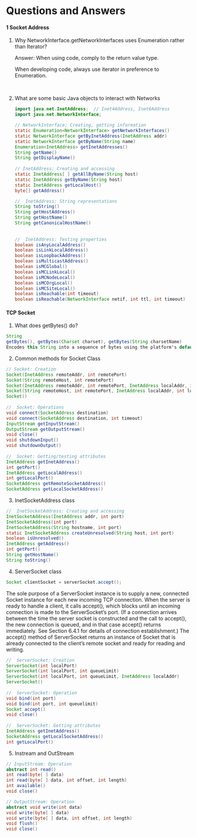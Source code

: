 # Questions and Answers
#### 1 Socket Address

1. Why NetworkInterface.getNetworkInterfaces uses Enumeration rather than Iterator?

   Answer: When using code, comply to the return value type.

   When developing code, always use iterator in preference to Enumeration.

   ​

2. What are some basic Java objects to interact with Networks

   ```java
   import java.net.InetAddress;  // Inet4Address, Inet6Address
   import java.net.NetworkInterface;

   // NetworkInterface: Creating, getting information
   static Enumeration<NetworkInterface> getNetworkInterfaces()
   static NetworkInterface getByInetAddress(InetAddress addr)
   static NetworkInterface getByName(String name)
   Enumeration<InetAddress> getInetAddresses()
   String getName()
   String getDisplayName()
     
   // InetAddress: Creating and accessing
   static InetAddress[ ] getAllByName(String host)
   static InetAddress getByName(String host)
   static InetAddress getLocalHost()
   byte[] getAddress()

   //  InetAddress: String representations
   String toString()
   String getHostAddress()
   String getHostName()
   String getCanonicalHostName()
     
     
   //  InetAddress: Testing properties
   boolean isAnyLocalAddress()
   boolean isLinkLocalAddress()
   boolean isLoopbackAddress()
   boolean isMulticastAddress()
   boolean isMCGlobal()
   boolean isMCLinkLocal()
   boolean isMCNodeLocal()
   boolean isMCOrgLocal()
   boolean isMCSiteLocal()
   boolean isReachable(int timeout)
   boolean isReachable(NetworkInterface netif, int ttl, int timeout)
   ```



#### TCP Socket

1. What does getBytes() do?

```java
String
getBytes(), getBytes(Charset charset), getBytes(String charsetName)
Encodes this String into a sequence of bytes using the platform's default charset, storing the result into a new byte array.
```



2. Common methods for Socket Class

```java
// Socket: Creation
Socket(InetAddress remoteAddr, int remotePort)
Socket(String remoteHost, int remotePort)
Socket(InetAddress remoteAddr, int remotePort, InetAddress localAddr, int localPort)
Socket(String remoteHost, int remotePort, InetAddress localAddr, int localPort)
Socket()
    
//  Socket: Operations
void connect(SocketAddress destination)
void connect(SocketAddress destination, int timeout)
InputStream getInputStream()
OutputStream getOutputStream()
void close()
void shutdownInput()
void shutdownOutput()
    
//  Socket: Getting/testing attributes
InetAddress getInetAddress()
int getPort()
InetAddress getLocalAddress()
int getLocalPort()
SocketAddress getRemoteSocketAddress()
SocketAddress getLocalSocketAddress()
```



3. InetSocketAddress class

```java
//  InetSocketAddress: Creating and accessing
InetSocketAddress(InetAddress addr, int port)
InetSocketAddress(int port)
InetSocketAddress(String hostname, int port)
static InetSocketAddress createUnresolved(String host, int port)
boolean isUnresolved()
InetAddress getAddress()
int getPort()
String getHostName()
String toString()
```



4. ServerSocket class

```java
Socket clientSocket = serverSocket.accept();
```

The sole purpose of a ServerSocket instance is to supply a new, connected Socket instance for each new incoming TCP connection. When the server is ready to handle a client, it calls accept(), which blocks until an incoming connection is made to the ServerSocket’s port. (If a connection arrives between the time the server socket is constructed and the call to accept(), the new connection is queued, and in that case accept() returns immediately. See Section 6.4.1 for details of connection establishment.) The accept() method of ServerSocket returns an instance of Socket that is already connected to the client’s remote socket and ready for reading and writing. 

```java
//  ServerSocket: Creation
ServerSocket(int localPort)
ServerSocket(int localPort, int queueLimit)
ServerSocket(int localPort, int queueLimit, InetAddress localAddr)
ServerSocket()
    
//  ServerSocket: Operation
void bind(int port)
void bind(int port, int queuelimit)
Socket accept()
void close()
    
//  ServerSocket: Getting attributes
InetAddress getInetAddress()
SocketAddress getLocalSocketAddress()
int getLocalPort()
```



5.  Instream and OutStream

```java
// InputStream: Operation
abstract int read()
int read(byte[ ] data)
int read(byte[ ] data, int offset, int length)
int available()
void close()

// OutputStream: Operation
abstract void write(int data)
void write(byte[ ] data)
void write(byte[ ] data, int offset, int length)
void flush()
void close()
```


